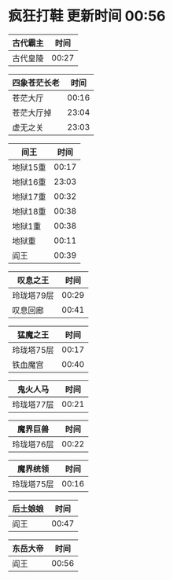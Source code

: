 # 疯狂打鞋 更新时间 00:56

| 古代霸主   | 时间    |
|--------|-------|
| 古代皇陵 | 00:27 |

| 四象苍茫长老   | 时间    |
|--------|-------|
| 苍茫大厅 | 00:16 |
| 苍茫大厅掉 | 23:04 |
| 虚无之关 | 23:03 |

| 间王   | 时间    |
|--------|-------|
| 地狱15重 | 00:17 |
| 地狱16重 | 23:03 |
| 地狱17重 | 00:32 |
| 地狱18重 | 00:38 |
| 地狱1重 | 00:38 |
| 地狱重 | 00:11 |
| 阎王 | 00:39 |

| 叹息之王   | 时间    |
|--------|-------|
| 玲珑塔79层 | 00:29 |
| 叹息回廊 | 00:41 |

| 猛魔之王   | 时间    |
|--------|-------|
| 玲珑塔75层 | 00:17 |
| 铁血魔宫 | 00:40 |

| 鬼火人马   | 时间    |
|--------|-------|
| 玲珑塔77层 | 00:21 |

| 魔界巨兽   | 时间    |
|--------|-------|
| 玲珑塔76层 | 00:22 |

| 魔界统领   | 时间    |
|--------|-------|
| 玲珑塔75层 | 00:16 |

| 后土娘娘   | 时间    |
|--------|-------|
| 阎王 | 00:47 |

| 东岳大帝   | 时间    |
|--------|-------|
| 阎王 | 00:56 |